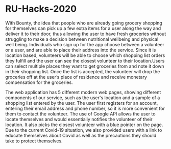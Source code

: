 # RU-Hacks-2020

With Bounty, the idea that people who are already going grocery shopping for themselves can pick up a few extra items for a 
user along the way and deliver it to their door, thus allowing the user to have fresh groceries without struggling to make a 
decision between nutritional wellbeing and physical well being. Individuals who sign up for the app choose between a volunteer
or a user, and are able to place their address into the service. Since it is location based, volunteers will be able to choose
which shopping list orders they fulfill and the user can see the closest volunteer to their location.Users can select multiple places they want to get groceries from and note it down in their shopping list. Once the list is accepted, the volunteer will drop the groceries off at the user’s place of residence and receive monetary compensation for the groceries. 

The web application has 5 different modern web pages, showing different components of our service, such as the user's location 
and a sample of a shopping list entered by the user. The user first registers for an account, entering their email address
and phone number, so it is more convenient for them to contact the volunteer. The use of Google API allows the user to locate 
themselves and would essentially notifies the volunteer of their location. It also picks the closest volunteer with a blue 
pointer on the page. Due to the current Covid-19 situation, we also provided users with a link to educate themselves about Covid
as well as the precautions they should take to protect themselves. 


